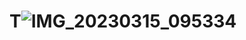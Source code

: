 # T![IMG_20230315_095334](https://user-images.githubusercontent.com/130739491/231980823-025979ff-cea8-4053-9ff3-e74de1b82b25.jpg)


